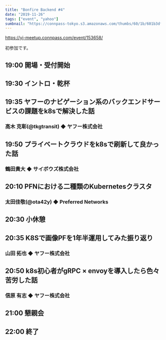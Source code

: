 ```yaml
---
title: "Bonfire Backend #4"
date: "2019-11-26"
tags: ["event", "yahoo"]
sumbnail: "https://connpass-tokyo.s3.amazonaws.com/thumbs/60/1b/601b3df098ca1a61f2e0f9a8caa1ac74.png"
---
```


https://yj-meetup.connpass.com/event/153658/

初参加です。


## 19:00	開場・受付開始	

## 19:30	イントロ・乾杯	


## 19:35	ヤフーのナビゲーション系のバックエンドサービスの課題をk8sで解決した話
### 高木 克彰(@tkgtransit) ◆ ヤフー株式会社


## 19:50	プライベートクラウドをk8sで刷新して良かった話
### 鶴田貴大 ◆ サイボウズ株式会社


## 20:10	PFNにおける二種類のKubernetesクラスタ
### 太田佳敬(@ota42y) ◆ Preferred Networks


## 20:30	小休憩	


## 20:35	K8Sで画像PFを1年半運用してみた振り返り
### 山田 拓也 ◆ ヤフー株式会社


## 20:50	k8s初心者がgRPC × envoyを導入したら色々苦労した話
### 信原 有志 ◆ ヤフー株式会社


## 21:00	懇親会

## 22:00	終了	
